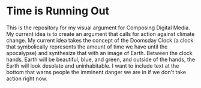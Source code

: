 # Time is Running Out

This is the repository for my visual argument for Composing Digital Media. My
current idea is to create an argument that calls for action against climate
change. My current idea takes the concept of the Doomsday Clock (a clock that
symbolically represents the amount of time we have until the apocalypse) and
synthesize that with an image of Earth. Between the clock hands, Earth will be
beautiful, blue, and green, and outside of the hands, the Earth will look
desolate and uninhabitable. I want to include text at the bottom that warns
people the imminent danger we are in if we don't take action right now.
